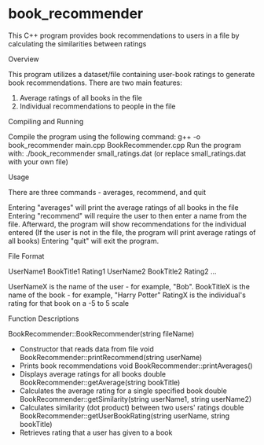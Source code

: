 # book_recommender
This C++ program provides book recommendations to users in a file by calculating the similarities between ratings

Overview

This program utilizes a dataset/file containing user-book ratings to generate book recommendations. There are two main features:

1. Average ratings of all books in the file
2. Individual recommendations to people in the file

Compiling and Running 

Compile the program using the following command: g++ -o book_recommender main.cpp BookRecommender.cpp
Run the program with: ./book_recommender small_ratings.dat 
(or replace small_ratings.dat with your own file)

Usage

There are three commands - averages, recommend, and quit

Entering "averages" will print the average ratings of all books in the file
Entering "recommend" will require the user to then enter a name from the file. Afterward, the program will show recommendations for the individual entered
(If the user is not in the file, the program will print average ratings of all books)
Entering "quit" will exit the program.

File Format

UserName1
BookTitle1
Rating1
UserName2
BookTitle2
Rating2
...

UserNameX is the name of the user - for example, "Bob".
BookTitleX is the name of the book - for example, "Harry Potter"
RatingX is the individual's rating for that book on a -5 to 5 scale

Function Descriptions

BookRecommender::BookRecommender(string fileName)
- Constructor that reads data from file
void BookRecommender::printRecommend(string userName)
- Prints book recommendations 
void BookRecommender::printAverages()
- Displays average ratings for all books
double BookRecommender::getAverage(string bookTitle)
- Calculates the average rating for a single specified book
double BookRecommender::getSimilarity(string userName1, string userName2)
- Calculates similarity (dot product) between two users' ratings 
double BookRecommender::getUserBookRating(string userName, string bookTitle)
- Retrieves rating that a user has given to a book 